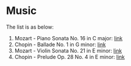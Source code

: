 # Music

The list is as below:
1. Mozart - Piano Sonata No. 16 in C major: [link](https://en.wikipedia.org/wiki/Piano_Sonata_No._16_(Mozart))
2. Chopin - Ballade No. 1 in G minor: [link](https://en.wikipedia.org/wiki/Ballades_(Chopin)#Ballade_No._1)
3. Mozart - Violin Sonata No. 21 in E minor: [link](https://en.wikipedia.org/wiki/Violin_Sonata_No._21_(Mozart))
4. Chopin - Prelude Op. 28 No. 4 in E minor: [link](https://en.wikipedia.org/wiki/Prelude,_Op._28,_No._4_(Chopin))
